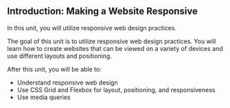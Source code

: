 ## Introduction: Making a Website Responsive

In this unit, you will utilize responsive web design practices.

The goal of this unit is to utilize responsive web design practices. You will learn how to create websites that can be viewed on a variety of devices and use different layouts and positioning.

After this unit, you will be able to:

- Understand responsive web design
- Use CSS Grid and Flexbox for layout, positioning, and responsiveness
- Use media queries
